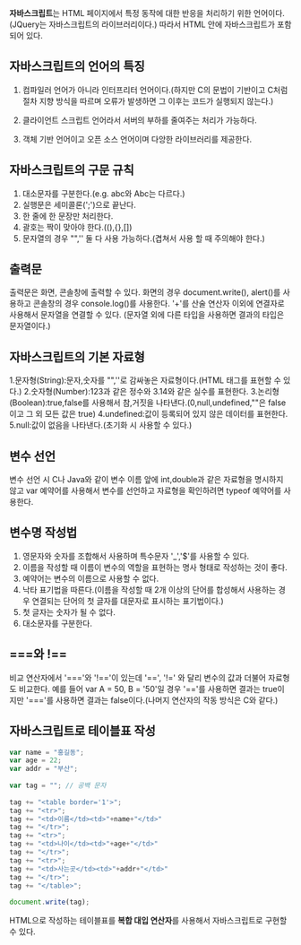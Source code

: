 **자바스크립트**는 HTML 페이지에서 특정 동작에 대한 반응을 처리하기 위한 언어이다.(JQuery는 자바스크립트의 라이브러리이다.) 따라서 HTML 안에 자바스크립트가 포함되어 있다.


## 자바스크립트의 언어의 특징  

1. 컴파일러 언어가 아니라 인터프리터 언어이다.(하지만 C의 문법이 기반이고 C처럼 절차 지향 방식을 따르며 오류가 발생하면 그 이후는 코드가 실행되지 않는다.)

2. 클라이언트 스크립트 언어라서 서버의 부하를 줄여주는 처리가 가능하다.

3. 객체 기반 언어이고 오픈 소스 언어이며 다앙한 라이브러리를 제공한다.

## 자바스크립트의 구문 규칙

1. 대소문자를 구분한다.(e.g. abc와 Abc는 다르다.)
2. 실행문은 세미콜론(';')으로 끝난다.
3. 한 줄에 한 문장만 처리한다.
4. 괄호는 짝이 맞아야 한다.((),{},[])
5. 문자열의 경우 "",'' 둘 다 사용 가능하다.(겹쳐서 사용 할 때 주의해야 한다.)

## 출력문

출력문은 화면, 콘솔창에 출력할 수 있다. 화면의 경우 document.write(), alert()를 사용하고 콘솔창의 경우 console.log()를 사용한다. '+'를 산술 연산자 이외에 연결자로 사용해서 문자열을 연결할 수 있다.
(문자열 외에 다른 타입을 사용하면 결과의 타입은 문자열이다.)

## 자바스크립트의 기본 자료형

1.문자형(String):문자,숫자를 "",''로 감싸놓은 자료형이다.(HTML 태그를 표현할 수 있다.)
2.숫자형(Number):123과 같은 정수와 3.14와 같은 실수를 표현한다.
3.논리형(Boolean):true,false를 사용해서 참,거짓을 나타낸다.(0,null,undefined,""은 false이고 그 외 모든 값은 true)
4.undefined:값이 등록되어 있지 않은 데이터를 표현한다.
5.null:값이 없음을 나타낸다.(초기화 시 사용할 수 있다.)

## 변수 선언

변수 선언 시 C나 Java와 같이 변수 이름 앞에 int,double과 같은 자료형을 명시하지 않고 var 예약어를 사용해서 변수를 선언하고 자료형을 확인하려면 typeof 예약어를 사용한다.

## 변수명 작성법

1. 영문자와 숫자를 조합해서 사용하며 특수문자 '_','$'를 사용할 수 있다.
2. 이름을 작성할 때 이름이 변수의 역할을 표현하는 명사 형태로 작성하는 것이 좋다.
3. 예약어는 변수의 이름으로 사용할 수 없다.
4. 낙타 표기법을 따른다.(이름을 작성할 때 2개 이상의 단어를 합성해서 사용하는 경우 연결되는 단어의 첫 글자를 대문자로 표시하는 표기법이다.)
5. 첫 글자는 숫자가 될 수 없다.
6. 대소문자를 구분한다.

## ===와 !==

비교 연산자에서 '==='와 '!=='이 있는데 '==', '!=' 와 달리 변수의 값과 더불어 자료형도 비교한다. 
예를 들어 var A = 50, B = '50'일 경우 '=='를 사용하면 결과는 true이지만 '==='를 사용하면 결과는 false이다.(나머지 연산자의 작동 방식은 C와 같다.)

## 자바스크립트로 테이블표 작성
```javascript
var name = "홍길동";
var age = 22;
var addr = "부산";
     
var tag = ""; // 공백 문자
     
tag += "<table border='1'>";
tag += "<tr>";
tag += "<td>이름</td><td>"+name+"</td>"
tag += "</tr>";
tag += "<tr>";
tag += "<td>나이</td><td>"+age+"</td>"
tag += "</tr>";
tag += "<tr>";
tag += "<td>사는곳</td><td>"+addr+"</td>"
tag += "</tr>";
tag += "</table>";  
     
document.write(tag);
```
HTML으로 작성하는 테이블표를 **복합 대입 연산자**를 사용해서 자바스크립트로 구현할 수 있다.

